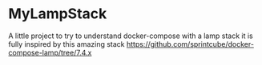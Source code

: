 # MyLampStack
A little project to try to understand docker-compose with a lamp stack it is fully inspired by this amazing stack https://github.com/sprintcube/docker-compose-lamp/tree/7.4.x
